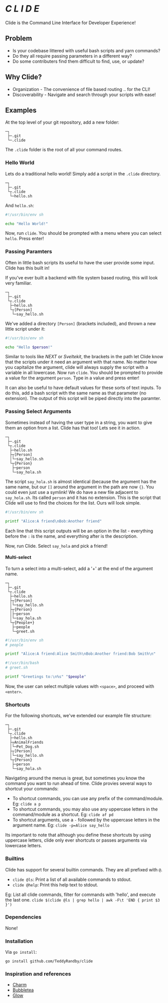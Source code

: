 # *C L I D E*
Clide is the Command Line Interface for Developer Experience!

## Problem
- Is your codebase littered with useful bash scripts and yarn commands?
- Do they all require passing parameters in a different way?
- Do some contributers find them difficult to find, use, or update?

## Why Clide?
- Organization - The convenience of file based routing .. for the CLI!
- Discoverability - Navigate and search through your scripts with ease!

## Examples
At the top level of your git repository, add a new folder:
```
─┐
 ├─.git
 └─.clide
```
The `.clide` folder is the root of all your command routes.

### Hello World
Lets do a traditional hello world! Simply add a script in the `.clide` directory. 
```
─┐
 ├─.git
 └┬.clide
  └─hello.sh
```
And `hello.sh`:
```bash
#!/usr/bin/env sh

echo "Hello World!"
```
Now, run `clide`. You should be prompted with a menu where you can select `hello`. Press enter!

### Passing Paramters
Often in little bash scripts its useful to have the user provide some input. Clide has this built in!

If you've ever built a backend with file system based routing, this will look very familiar.
```
─┐
 ├─.git
 └┬.clide
  ├─hello.sh
  └┬[Person]
   └─say_hello.sh
```
We've added a directory `[Person]` (brackets included), and thrown a new little script under it:
```bash
#!/usr/bin/env sh

echo "Hello $person!"
```
Similar to tools like *NEXT* or *Sveltekit*, the brackets in the path let Clide know that the scripts under it need an argument with that name. No matter how you capitalize the argument, clide will always supply the script with a variable in all lowercase. Now run `clide`. You should be prompted to provide a value for the argument `person`. Type in a value and press enter!

It can also be useful to have default values for these sorts of text inputs. To do this, add a bash script with the same name as that parameter (no extension). The output of this script will be piped directly into the paramter.


### Passing Select Arguments
Sometimes instead of having the user type in a string, you want to give them an option from a list. Clide has that too! Lets see it in action.
```
─┐
 ├─.git
 └┬.clide
  ├─hello.sh
  ├┬[Person]
  │└─say_hello.sh
  └┬{Person}
   ├─person
   └─say_hola.sh
```
The script `say_hola.sh` is almost identical (because the argument has the same name, but our `[]` around the argument in the path are now `{}`. You could even just use a symlink! We do have a new file adjacent to `say_hola.sh`. Its called `person` and it has no extension. This is the script that Clide will use to find the choices for the list. Ours will look simple.
```bash
#!/usr/bin/env sh

printf "Alice:A friend\nBob:Another friend"
```
Each line that this script outputs will be an option in the list - everything before the `:` is the name, and everything after is the description.

Now, run Clide. Select `say_hola` and pick a friend!

#### Multi-select
To turn a select into a multi-select, add a '+' at the end of the argument name.
```
─┐
 ├─.git
 └┬.clide
  ├─hello.sh
  ├┬[Person]
  │└─say_hello.sh
  ├┬{Person}
  │├─person
  │└─say_hola.sh
  └┬{People+}
   ├─people
   └─greet.sh
```
```bash
#!/usr/bin/env sh
# people

printf "Alice:A friend:Alice Smith\nBob:Another friend:Bob Smith\n"
```
```bash
#!/usr/bin/bash
# greet.sh

printf "Greetings to:\n%s" "$people"
```
Now, the user can select multiple values with `<space>`, and proceed with `<enter>`.

### Shortcuts
For the following shortcuts, we've extended our example file structure:
```
─┐
 ├─.git
 └┬.clide
  ├─hello.sh
  ├┬AnimalFriends
  │└─Pet_Dog.sh
  ├┬[Person]
  │└─say_hello.sh
  └┬{Person}
   ├─person
   └─say_hola.sh
```
Navigating around the menus is great, but sometimes you know the command you want to run ahead of time. Clide provies several ways to shortcut your commands:
 - To shortcut commands, you can use any prefix of the command/module. Eg: `clide a p`
 - To shortcut commands, you may also use any uppercase letters in the command/module as a shortcut. Eg: `clide af pd`
 - To shortcut arguments, use a `-` followed by the uppercase letters in the argument name. Eg: `clide -p=Alice say_hello`

Its important to note that although you define these shortcuts by using uppercase letters, clide only ever shortcuts or passes arguments via lowercase letters.

### Builtins
Clide has support for several builtin commands. They are all prefixed with `@`.
- `clide @ls`: Print a list of all available commands to stdout.
- `clide @help`: Print this help text to stdout.

Eg: List all clide commands, filter for commands with 'hello', and execute the last one.
`clide $(clide @ls | grep hello | awk -F\t 'END { print $3 }')`

### Dependencies
None!

### Installation
Via `go install`:
```
go install github.com/TeddyRandby/clide
```

### Inspiration and references
 - [Charm](https://charm.sh/)
 - [Bubbletea](https://github.com/charmbracelet/bubbletea)
 - [Glow](https://github.com/charmbracelet/glow)
